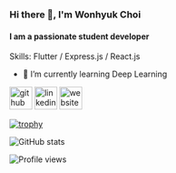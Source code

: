 ### Hi there 👋, I'm Wonhyuk Choi
#### I am a passionate student developer

Skills: Flutter / Express.js / React.js

- 🌱 I’m currently learning Deep Learning 


[<img src='https://cdn.jsdelivr.net/npm/simple-icons@3.0.1/icons/github.svg' alt='github' height='40'>](https://github.com/devluce)  [<img src='https://cdn.jsdelivr.net/npm/simple-icons@3.0.1/icons/linkedin.svg' alt='linkedin' height='40'>](https://www.linkedin.com/in/wonhyuk-choi-3178a61a7/)  [<img src='https://cdn.jsdelivr.net/npm/simple-icons@3.0.1/icons/icloud.svg' alt='website' height='40'>](https://devluce.tistory.com/)  

[![trophy](https://github-profile-trophy.vercel.app/?username=devluce)](https://github.com/ryo-ma/github-profile-trophy)

![GitHub stats](https://github-readme-stats.vercel.app/api?username=devluce&show_icons=true&count_private=true)  

![Profile views](https://gpvc.arturio.dev/devluce)  
